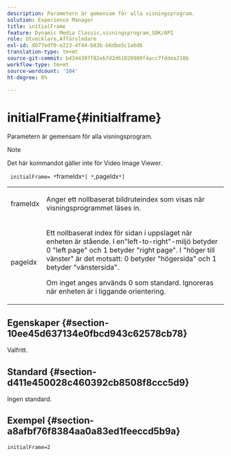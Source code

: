 ```yaml
---
description: Parametern är gemensam för alla visningsprogram.
solution: Experience Manager
title: initialFrame
feature: Dynamic Media Classic,visningsprogram,SDK/API
role: Utvecklare,Affärsledare
exl-id: db77edf0-e223-4f44-b83b-b6dbe5c1abd6
translation-type: tm+mt
source-git-commit: b4344397f82eb7d2d61020909f4acc7fddea210b
workflow-type: tm+mt
source-wordcount: '104'
ht-degree: 0%

---
```


# initialFrame{#initialframe}

Parametern är gemensam för alla visningsprogram.

>[!NOTE]
>
>Det här kommandot gäller inte för Video Image Viewer.

` initialFrame= *`frameIdx`*[ *`,pageIdx`*]`

<table id="table_9B98C97485DD4DEB8A6ECBCE8DF6B886"> 
 <tbody> 
  <tr> 
   <td colname="col1"> <p> <span class="codeph"> <span class="varname"> frameIdx</span> </span> </p> </td> 
   <td colname="col2"> <p> Anger ett nollbaserat bildruteindex som visas när visningsprogrammet läses in. </p> </td> 
  </tr> 
  <tr> 
   <td colname="col1"> <p><span class="codeph"><span class="varname"> pageIdx</span></span> </p> </td> 
   <td colname="col2"> <p>Ett nollbaserat index för sidan i uppslaget när enheten är stående. I en"left-to-right"-miljö <span class="codeph"> betyder 0</span> "left page" och <span class="codeph"> 1</span> betyder "right page". I "höger till vänster" är det motsatt: <span class="codeph"> 0</span> betyder "högersida" och <span class="codeph"> 1</span> betyder "vänstersida". </p> <p>Om inget anges används <span class="codeph"> 0</span> som standard. Ignoreras när enheten är i liggande orientering. </p> </td> 
  </tr> 
 </tbody> 
</table>

## Egenskaper {#section-10ee45d637134e0fbcd943c62578cb78}

Valfritt.

## Standard {#section-d411e450028c460392cb8508f8ccc5d9}

Ingen standard.

## Exempel {#section-a8afbf76f8384aa0a83ed1feeccd5b9a}

```
initialFrame=2
```

